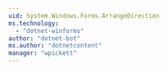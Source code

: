 ```yaml
---
uid: System.Windows.Forms.ArrangeDirection
ms.technology: 
  - "dotnet-winforms"
author: "dotnet-bot"
ms.author: "dotnetcontent"
manager: "wpickett"
---
```


